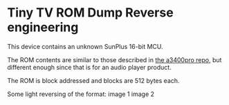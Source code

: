 # Tiny TV ROM Dump Reverse engineering
This device contains an unknown SunPlus 16-bit MCU.

The ROM contents are similar to those described in [the a3400pro repo](https://github.com/AndrewMohawk/a3400pro/blob/9156e07fcd380d5a382f0cc6390aed9eb7c1d8e2/sunplus.py), but different enough since that is for an audio player product.

The ROM is block addressed and blocks are 512 bytes each.

Some light reversing of the format:
image 1
image 2
